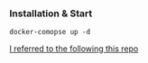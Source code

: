 ### Installation & Start

```
docker-comopse up -d
```

[I referred to the following this repo](https://github.com/testdrivenio/flask-vue-crud)
